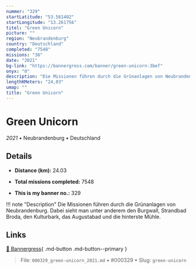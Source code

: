 ```yaml
---
nummer: "329"
startLatitude: "53.561402"
startLongitude: "13.261756"
titel: "Green Unicorn"
picture: ""
region: "Neubrandenburg"
country: "Deutschland"
completed: "7548"
missions: "36"
date: "2021"
bg-link: "https://bannergress.com/banner/green-unicorn-3bef"
onyx: "0"
description: "Die Missionen führen durch die Grünanlagen von Neubrandenburg. Dabei sieht man unter anderem den Burgwall, Strandbad Broda, den Kulturbark, das Augustabad und die hinterste Mühle."
lengthKMeters: "24,03"
umap: ""
title: "Green Unicorn"
---
```

# Green Unicorn

*2021* • Neubrandenburg • Deutschland



## Details
- **Distance (km):** 24.03

- **Total missions completed:** 7548
- **This is my banner no.:** 329


!!! note "Description"
    Die Missionen führen durch die Grünanlagen von Neubrandenburg. Dabei sieht man unter anderem den Burgwall, Strandbad Broda, den Kulturbark, das Augustabad und die hinterste Mühle.



## Links
[🔗 Bannergress](https://bannergress.com/banner/green-unicorn-3bef){ .md-button .md-button--primary }



> File: `000329_green-unicorn_2021.md` • #000329 • Slug: `green-unicorn`
